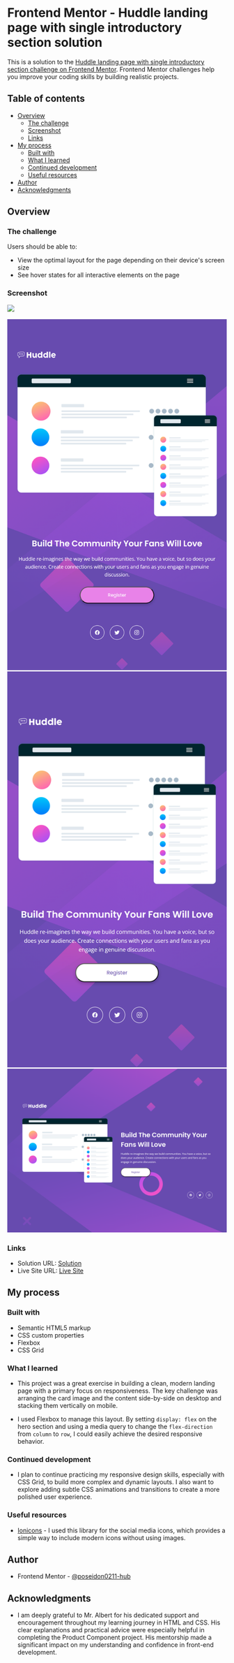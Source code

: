 # Frontend Mentor - Huddle landing page with single introductory section solution

This is a solution to the [Huddle landing page with single introductory section challenge on Frontend Mentor](https://www.frontendmentor.io/challenges/huddle-landing-page-with-a-single-introductory-section-B_2Wvxgi0). Frontend Mentor challenges help you improve your coding skills by building realistic projects. 

## Table of contents

- [Overview](#overview)
  - [The challenge](#the-challenge)
  - [Screenshot](#screenshot)
  - [Links](#links)
- [My process](#my-process)
  - [Built with](#built-with)
  - [What I learned](#what-i-learned)
  - [Continued development](#continued-development)
  - [Useful resources](#useful-resources)
- [Author](#author)
- [Acknowledgments](#acknowledgments)


## Overview

### The challenge

Users should be able to:

- View the optimal layout for the page depending on their device's screen size
- See hover states for all interactive elements on the page

### Screenshot

![](./screenshot.jpg)

![Mobile](/screenshot/active.png)
![Mobile](/screenshot/mobile.png)
![Desktop](/screenshot/desktop.png)


### Links

- Solution URL: <a href="" target="_blank" rel="noreferrer"> Solution </a>
- Live Site URL: <a href="https://huddle-landiing-page.netlify.app/" target="_blank" rel="noreferrer">Live Site </a>

## My process

### Built with

- Semantic HTML5 markup
- CSS custom properties
- Flexbox
- CSS Grid


### What I learned

- This project was a great exercise in building a clean, modern landing page with a primary focus on responsiveness. The key challenge was arranging the card image and the content side-by-side on desktop and stacking them vertically on mobile.

- I used Flexbox to manage this layout. By setting `display: flex` on the hero section and using a media query to change the `flex-direction` from `column` to `row`, I could easily achieve the desired responsive behavior.


### Continued development

- I plan to continue practicing my responsive design skills, especially with CSS Grid, to build more complex and dynamic layouts. I also want to explore adding subtle CSS animations and transitions to create a more polished user experience.

### Useful resources

- [Ionicons](https://ionic.io/ionicons) - I used this library for the social media icons, which provides a simple way to include modern icons without using images.


## Author

- Frontend Mentor - <a href="https://www.frontendmentor.io/profile/poseidon0211-hub" target="_blank" rel="noreferrer">@poseidon0211-hub</a>

## Acknowledgments

- I am deeply grateful to Mr. Albert for his dedicated support and encouragement throughout my learning journey in HTML and CSS. His clear explanations and practical advice were especially helpful in completing the Product Component project. His mentorship made a significant impact on my understanding and confidence in front-end development.
